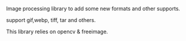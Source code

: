 Image processing library to add some new formats and other supports.

support gif,webp, tiff, tar and others.

This library relies on  opencv & freeimage.
